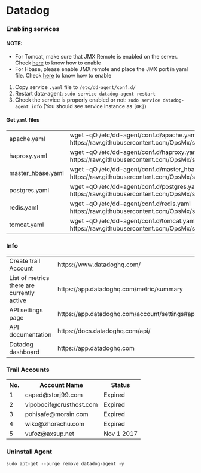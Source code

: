 # Datadog

### Enabling services
#### NOTE: 
  * For Tomcat, make sure that JMX Remote is enabled on the server. Check [here](https://github.com/OpsMx/scripts/wiki/Tomcat) to know how to enable
  * For Hbase, please enable JMX remote and place the JMX port in yaml file. Check [here](https://hbase.apache.org/metrics.html) to know how to enable
1. Copy service `.yaml` file to `/etc/dd-agent/conf.d/`
2. Restart data-agent: `sudo service datadog-agent restart`
3. Check the service is properly enabled or not: `sudo service datadog-agent info` (You should see service instance as `[OK]`)

#### Get `yaml` files
<table>
 <tr>
   <td>apache.yaml<td>wget -qO /etc/dd-agent/conf.d/apache.yaml https://raw.githubusercontent.com/OpsMx/scripts/master/datadog/apache.yaml
 </tr>
 <tr>
   <td>haproxy.yaml</td> <td>wget -qO /etc/dd-agent/conf.d/haproxy.yaml https://raw.githubusercontent.com/OpsMx/scripts/master/datadog/haproxy.yaml</td>
  </tr>
 <tr>
   <td>master_hbase.yaml</td><td>wget -qO /etc/dd-agent/conf.d/master_hbase.yaml https://raw.githubusercontent.com/OpsMx/scripts/master/datadog/hbase_master.yaml</td>
  </tr>
 <tr>
   <td>postgres.yaml</td><td>wget -qO /etc/dd-agent/conf.d/postgres.yaml https://raw.githubusercontent.com/OpsMx/scripts/master/datadog/postgres.yaml</td>
 </tr>
 <tr>
   <td>redis.yaml</td><td>wget -qO /etc/dd-agent/conf.d/redis.yaml https://raw.githubusercontent.com/OpsMx/scripts/master/datadog/redisdb.yaml</td>
  </tr> 
  <tr>
   <td>tomcat.yaml</td><td>wget -qO /etc/dd-agent/conf.d/tomcat.yaml https://raw.githubusercontent.com/OpsMx/scripts/master/datadog/tomcat.yaml</td>
  </tr>
</table>

### Info
<table>
  <tr>
    <td>Create trail Account</td><td>https://www.datadoghq.com/</td>
  </tr>
  <tr>
    <td>List of metrics there are currently active</td><td> https://app.datadoghq.com/metric/summary</td>
  </tr>
  <tr>
    <td>API settings page</td><td>https://app.datadoghq.com/account/settings#api</td>
  </tr>  
  <tr>
    <td>API documentation</td><td>https://docs.datadoghq.com/api/</td>
  </tr>
  <tr>
    <td>Datadog dashboard</td><td>https://app.datadoghq.com</td>
  </tr>
</table>

### Trail Accounts
<table>
  <tr>
  <th>No.</th><th>Account Name</td><th>Status</th>
  </tr>
 <tr>
 <tr>
  <td>1</td><td>caped@storj99.com</td><td>Expired</td>
  </tr>
 <tr>
  <td>2</td><td>vipobocif@crusthost.com</td><td>Expired</td>
  </tr>
 <tr>
  <td>3</td><td>pohisafe@morsin.com</td><td>Expired</td>
  </tr>
 <tr>
  <td>4</td><td>wiko@zhorachu.com</td><td>Expired</td>
  </tr>
  <tr>
  <td>5</td><td>vufoz@axsup.net</td><td>Nov 1 2017</td>
  </tr>
 </table>

### Uninstall Agent
```
sudo apt-get --purge remove datadog-agent -y
```
